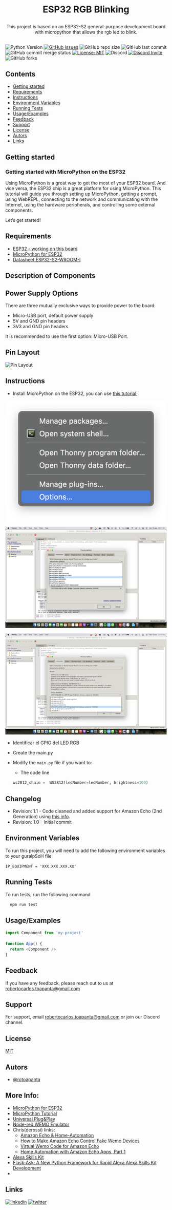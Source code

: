 # <p align="center">ESP32 RGB Blinking

<p align="center">This project is based on an ESP32-S2 general-purpose development board with micropython that allows the rgb led to blink.</p>

##

![Python Version](https://img.shields.io/pypi/pyversions/3)
[![GitHub issues](https://img.shields.io/github/issues/rotoapanta/esp32ledRGB)](https://github.com/rotoapanta/esp32ledRGB/issues)
![GitHub repo size](https://img.shields.io/github/repo-size/rotoapanta/esp32ledRGB)
![GitHub last commit](https://img.shields.io/github/last-commit/rotoapanta/esp32ledRGB)
![GitHub commit merge status](https://img.shields.io/github/commit-status/rotoapanta/prueba2/main/6a500cc65d)
[![License: MIT](https://img.shields.io/badge/License-MIT-yellow.svg)](https://opensource.org/licenses/MIT)
![Discord](https://img.shields.io/discord/996422496842694726)
[![Discord Invite](https://img.shields.io/badge/discord-join%20now-green)](https://discord.gg/pSAp2qXe)
![GitHub forks](https://img.shields.io/github/forks/rotoapanta/esp32ledRGB?style=social)

## Contents

  * [Getting started](#getting-started)
  * [Requirements](#requirements)
  * [Instructions](#instructions)
  * [Environment Variables](#environment-variables)
  * [Running Tests](#running-tests)
  * [Usage/Examples](#usage-examples)
  * [Feedback](#feedback)
  * [Support](#support)
  * [License](#license)
  * [Autors](#autors)
  * [Links](#links)

## Getting started

### Getting started with MicroPython on the ESP32

Using MicroPython is a great way to get the most of your ESP32 board. And vice versa, the ESP32 chip is a great platform for using MicroPython. This tutorial will guide you through setting up MicroPython, getting a prompt, using WebREPL, connecting to the network and communicating with the Internet, using the hardware peripherals, and controlling some external components.

Let’s get started!
 
## Requirements

* [ESP32 - working on this board](https://docs.espressif.com/projects/esp-idf/en/latest/esp32s2/hw-reference/esp32s2/user-guide-saola-1-v1.2.html)
* [MicroPython for ESP32](http://micropython.org/download#esp32)
* [Datasheet ESP32-S2-WROOM-I](https://www.espressif.com/sites/default/files/documentation/esp32-s2-wroom_esp32-s2-wroom-i_datasheet_en.pdf)

## Description of Components

## Power Supply Options

There are three mutually exclusive ways to provide power to the board:

* Micro-USB port, default power supply
* 5V and GND pin headers
* 3V3 and GND pin headers

It is recommended to use the first option: Micro-USB Port.

## Pin Layout
![Pin Layout](./images/pin_layout.png)


## Instructions

* Install MicroPython on the ESP32, you can use [this tutorial](https://lemariva.com/blog/2017/10/micropython-getting-started);

![Image text](./images/1.png)

![Image text](./images/2.png)

![Image text](./images/Copia_3.png)

* Identificar el GPIO del LED RGB

* Create the main.py
* Modify the `main.py` file if you want to:
  * The code line
  ```python
  ws2812_chain =  WS2812(ledNumber=ledNumber, brightness=100)
  ```

## Changelog

* Revision: 1.1 - Code cleaned and added support for Amazon Echo (2nd Generation) using [this info](https://github.com/kakopappa/arduino-esp8266-alexa-multiple-wemo-switch/issues/22).
* Revision: 1.0 - Initial commit

## Environment Variables

To run this project, you will need to add the following environment variables to your guralpSoH file

`IP_EQUIPMENT = 'XXX.XXX.XXX.XX'`

## Running Tests

To run tests, run the following command

```bash
  npm run test
```

## Usage/Examples

```javascript
import Component from 'my-project'

function App() {
  return <Component />
}
```

## Feedback

If you have any feedback, please reach out to us at robertocarlos.toapanta@gmail.com

## Support

For support, email robertocarlos.toapanta@gmail.com or join our Discord channel.

## License

[MIT](https://choosealicense.com/licenses/mit/)

## Autors
- [@rotoapanta](https://github.com/rotoapanta)

More Info:
---------
* [MicroPython for ESP32](http://micropython.org/download#esp32)
* [MicroPython Tutorial](https://lemariva.com/blog/2017/10/micropython-getting-started)
* [Universal Plug&Play](https://en.wikipedia.org/wiki/Universal_Plug_and_Play)
* [Node-red WEMO Emulator](http://flows.nodered.org/node/node-red-contrib-wemo-emulator)
* Chris(derossi) links:
  * [Amazon Echo & Home-Automation](http://www.makermusings.com/2015/07/13/amazon-echo-and-home-automation/)
  * [How to Make Amazon Echo Control Fake Wemo Devices](http://hackaday.com/2015/07/16/how-to-make-amazon-echo-control-fake-wemo-devices/)
  * [Virtual Wemo Code for Amazon Echo](http://www.makermusings.com/2015/07/18/virtual-wemo-code-for-amazon-echo)
  * [Home Automation with Amazon Echo Apps, Part 1](http://www.makermusings.com/2015/07/19/home-automation-with-amazon-echo-apps-part-1/)
* [Alexa Skills Kit](https://developer.amazon.com/appsandservices/solutions/alexa/alexa-skills-kit)
* [Flask-Ask: A New Python Framework for Rapid Alexa Alexa Skills Kit Development](https://developer.amazon.com/blogs/post/Tx14R0IYYGH3SKT/Flask-Ask-A-New-Python-Framework-for-Rapid-Alexa-Skills-Kit-Development)
* 

## Links
[![linkedin](https://img.shields.io/badge/linkedin-0A66C2?style=for-the-badge&logo=linkedin&logoColor=white)](https://www.linkedin.com/in/roberto-carlos-toapanta-g/)
[![twitter](https://img.shields.io/badge/twitter-1DA1F2?style=for-the-badge&logo=twitter&logoColor=white)](https://twitter.com/rotoapanta)
